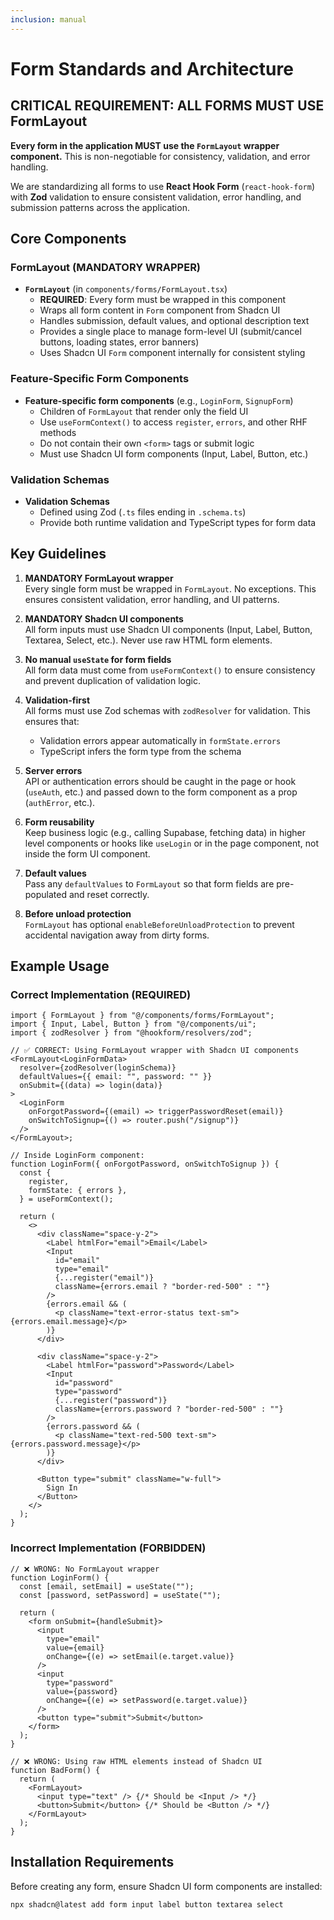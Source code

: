 ```yaml
---
inclusion: manual
---
```


# Form Standards and Architecture

## CRITICAL REQUIREMENT: ALL FORMS MUST USE FormLayout

**Every form in the application MUST use the `FormLayout` wrapper component.** This is non-negotiable for consistency, validation, and error handling.

We are standardizing all forms to use **React Hook Form** (`react-hook-form`) with **Zod** validation to ensure consistent validation, error handling, and submission patterns across the application.

## Core Components

### FormLayout (MANDATORY WRAPPER)

- **`FormLayout`** (in `components/forms/FormLayout.tsx`)
  - **REQUIRED**: Every form must be wrapped in this component
  - Wraps all form content in `Form` component from Shadcn UI
  - Handles submission, default values, and optional description text
  - Provides a single place to manage form-level UI (submit/cancel buttons, loading states, error banners)
  - Uses Shadcn UI `Form` component internally for consistent styling

### Feature-Specific Form Components

- **Feature-specific form components** (e.g., `LoginForm`, `SignupForm`)
  - Children of `FormLayout` that render only the field UI
  - Use `useFormContext()` to access `register`, `errors`, and other RHF methods
  - Do not contain their own `<form>` tags or submit logic
  - Must use Shadcn UI form components (Input, Label, Button, etc.)

### Validation Schemas

- **Validation Schemas**
  - Defined using Zod (`.ts` files ending in `.schema.ts`)
  - Provide both runtime validation and TypeScript types for form data

## Key Guidelines

1. **MANDATORY FormLayout wrapper**  
   Every single form must be wrapped in `FormLayout`. No exceptions. This ensures consistent validation, error handling, and UI patterns.

2. **MANDATORY Shadcn UI components**  
   All form inputs must use Shadcn UI components (Input, Label, Button, Textarea, Select, etc.). Never use raw HTML form elements.

3. **No manual `useState` for form fields**  
   All form data must come from `useFormContext()` to ensure consistency and prevent duplication of validation logic.

4. **Validation-first**  
   All forms must use Zod schemas with `zodResolver` for validation. This ensures that:

   - Validation errors appear automatically in `formState.errors`
   - TypeScript infers the form type from the schema

5. **Server errors**  
   API or authentication errors should be caught in the page or hook (`useAuth`, etc.) and passed down to the form component as a prop (`authError`, etc.).

6. **Form reusability**  
   Keep business logic (e.g., calling Supabase, fetching data) in higher level components or hooks like `useLogin` or in the page component, not inside the form UI component.

7. **Default values**  
   Pass any `defaultValues` to `FormLayout` so that form fields are pre-populated and reset correctly.

8. **Before unload protection**  
   `FormLayout` has optional `enableBeforeUnloadProtection` to prevent accidental navigation away from dirty forms.

## Example Usage

### Correct Implementation (REQUIRED)

```tsx
import { FormLayout } from "@/components/forms/FormLayout";
import { Input, Label, Button } from "@/components/ui";
import { zodResolver } from "@hookform/resolvers/zod";

// ✅ CORRECT: Using FormLayout wrapper with Shadcn UI components
<FormLayout<LoginFormData>
  resolver={zodResolver(loginSchema)}
  defaultValues={{ email: "", password: "" }}
  onSubmit={(data) => login(data)}
>
  <LoginForm
    onForgotPassword={(email) => triggerPasswordReset(email)}
    onSwitchToSignup={() => router.push("/signup")}
  />
</FormLayout>;

// Inside LoginForm component:
function LoginForm({ onForgotPassword, onSwitchToSignup }) {
  const {
    register,
    formState: { errors },
  } = useFormContext();

  return (
    <>
      <div className="space-y-2">
        <Label htmlFor="email">Email</Label>
        <Input
          id="email"
          type="email"
          {...register("email")}
          className={errors.email ? "border-red-500" : ""}
        />
        {errors.email && (
          <p className="text-error-status text-sm">{errors.email.message}</p>
        )}
      </div>

      <div className="space-y-2">
        <Label htmlFor="password">Password</Label>
        <Input
          id="password"
          type="password"
          {...register("password")}
          className={errors.password ? "border-red-500" : ""}
        />
        {errors.password && (
          <p className="text-red-500 text-sm">{errors.password.message}</p>
        )}
      </div>

      <Button type="submit" className="w-full">
        Sign In
      </Button>
    </>
  );
}
```

### Incorrect Implementation (FORBIDDEN)

```tsx
// ❌ WRONG: No FormLayout wrapper
function LoginForm() {
  const [email, setEmail] = useState("");
  const [password, setPassword] = useState("");

  return (
    <form onSubmit={handleSubmit}>
      <input
        type="email"
        value={email}
        onChange={(e) => setEmail(e.target.value)}
      />
      <input
        type="password"
        value={password}
        onChange={(e) => setPassword(e.target.value)}
      />
      <button type="submit">Submit</button>
    </form>
  );
}

// ❌ WRONG: Using raw HTML elements instead of Shadcn UI
function BadForm() {
  return (
    <FormLayout>
      <input type="text" /> {/* Should be <Input /> */}
      <button>Submit</button> {/* Should be <Button /> */}
    </FormLayout>
  );
}
```

## Installation Requirements

Before creating any form, ensure Shadcn UI form components are installed:

```bash
npx shadcn@latest add form input label button textarea select
```
